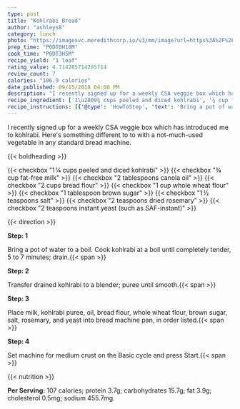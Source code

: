 ```yaml
---
type: post
title: "Kohlrabi Bread"
author: "ashleys8"
category: lunch
photo: "https://imagesvc.meredithcorp.io/v3/mm/image?url=https%3A%2F%2Fimages.media-allrecipes.com%2Fuserphotos%2F1153683.jpg"
prep_time: "P0DT0H10M"
cook_time: "P0DT3H5M"
recipe_yield: "1 loaf"
rating_value: 4.714285714285714
review_count: 7
calories: "106.9 calories"
date_published: 09/15/2018 04:00 PM
description: "I recently signed up for a weekly CSA veggie box which has introduced me to kohlrabi. Here's something different to to with a not-much-used vegetable in any standard bread machine."
recipe_ingredient: ['1\u2009¼ cups peeled and diced kohlrabi', '¾ cup fat-free milk', '2 tablespoons canola oil', '2 cups bread flour', '1 cup whole wheat flour', '1 tablespoon brown sugar', '1\u2009½ teaspoons salt', '2 teaspoons dried rosemary', '2 teaspoons instant yeast (such as SAF-instant)']
recipe_instructions: [{'@type': 'HowToStep', 'text': 'Bring a pot of water to a boil. Cook kohlrabi at a boil until completely tender, 5 to 7 minutes; drain.\n'}, {'@type': 'HowToStep', 'text': 'Transfer drained kohlrabi to a blender; puree until smooth.\n'}, {'@type': 'HowToStep', 'text': 'Place milk, kohlrabi puree, oil, bread flour, whole wheat flour, brown sugar, salt, rosemary, and yeast into bread machine pan, in order listed.\n'}, {'@type': 'HowToStep', 'text': 'Set machine for medium crust on the Basic cycle and press Start.\n'}]
---
```


I recently signed up for a weekly CSA veggie box which has introduced me to kohlrabi. Here's something different to to with a not-much-used vegetable in any standard bread machine. 

{{< boldheading >}}

{{< checkbox "1 ¼ cups peeled and diced kohlrabi" >}}
{{< checkbox "¾ cup fat-free milk" >}}
{{< checkbox "2 tablespoons canola oil" >}}
{{< checkbox "2 cups bread flour" >}}
{{< checkbox "1 cup whole wheat flour" >}}
{{< checkbox "1 tablespoon brown sugar" >}}
{{< checkbox "1 ½ teaspoons salt" >}}
{{< checkbox "2 teaspoons dried rosemary" >}}
{{< checkbox "2 teaspoons instant yeast (such as SAF-instant)" >}}


{{< direction >}}

**Step: 1**

Bring a pot of water to a boil. Cook kohlrabi at a boil until completely tender, 5 to 7 minutes; drain.{{< span >}}

**Step: 2**

Transfer drained kohlrabi to a blender; puree until smooth.{{< span >}}

**Step: 3**

Place milk, kohlrabi puree, oil, bread flour, whole wheat flour, brown sugar, salt, rosemary, and yeast into bread machine pan, in order listed.{{< span >}}

**Step: 4**

Set machine for medium crust on the Basic cycle and press Start.{{< span >}}

{{< nutrition >}}

**Per Serving:** 107 calories; protein 3.7g; carbohydrates 15.7g; fat 3.9g; cholesterol 0.5mg; sodium 455.7mg.